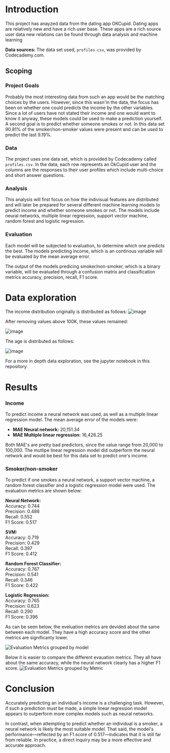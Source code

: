 # Introduction 
This project has anayzed data from the dating app OKCupid. Dating apps are relatively new and have a rich user base. These apps are a rich source user data new relations can be found through data analysis and machine learning 

**Data sources:**
The data set used, `profiles.csv`, was provided by Codecademy.com.

## Scoping
### Project Goals
Probably the most interesting data from such an app would be the matching choices by the users. However, since this wasn'in the data, the focus has been on whether one could predicts the income by the other variables. Since a lot of users have not stated their income and one would want to know it anyway, these models could be used to make a prediction yourself.  
A second goal is to predict whether someone smokes or not. In this data set 90.81% of the smoker/non-smoker values were present and can be used to predict the last 9.19%. 

### Data
The project uses one data set, which is provided by Codecademy called `profiles.csv`. In the data, each row represents an OkCupid user and the columns are the responses to their user profiles which include multi-choice and short answer questions.

### Analysis 
This analysis will first focus on how the indivisual features are distributed and will later be prepared for several different machine learning models to predict income and whether someone smokes or not. The models include neural networks, multiple linear regression, support vector machine, random forest and logistic regression. 

### Evaluation
Each model will be subjected to evaluation, to determine which one predicts the best. The models predicting income, which is an continous variable will be evaluated by the mean average error.

The output of the models predicing smoker/non-smoker, which is a binary variable, will be evaluated through a confusion matrix and classification metrics accuracy, precision, recall, F1 score. 

# Data exploration 
The income distribution originally is distributed as follows:
![image](https://github.com/user-attachments/assets/a909d978-c3a9-48df-8b50-f52bf9cc74bf)

After removing values above 100K, these values remained: 

![image](https://github.com/user-attachments/assets/4a7be6a3-7217-44fc-921c-7054f9a26947)

The age is distributed as follows:

![image](https://github.com/user-attachments/assets/6827d6f1-eb5c-4d4d-a677-febed74709f4)

For a more in depth data exploration, see the jupyter notebook in this repository.

# Results

### Income
To predict income a neural network was used, as well as a multiple linear regression model. The mean average error of the models were:
- **MAE Neural network:** 20,151.34  
- **MAE Multiple linear regression:** 16,426.25

Both MAE's are pretty bad predictors, since the value range from 20,000 to 100,000. The mutlipe linear regression model did outperform the neural network and would be best for this data set to predict one's income.
  
### Smoker/non-smoker
To predict if one smokes a neural network, a support vector machine, a random forest classifier and a logistic regression model were used. The evaluation metrics are shown below:  

**Neural Network:**   
Accuracy:  0.744  
Precision: 0.486  
Recall:    0.552  
F1 Score:  0.517    

**SVM:**  
Accuracy:  0.719  
Precision: 0.429  
Recall:    0.397  
F1 Score:  0.412  

**Random Forest Classifier:**  
Accuracy:  0.767  
Precision: 0.541  
Recall:    0.346  
F1 Score:  0.422  

**Logistic Regression:**  
Accuracy:  0.765  
Precision: 0.623  
Recall:    0.290  
F1 Score:  0.396  


As can be seen below, the eveluation metrics are devided about the same between each model. They have a high accuracy score and the other metrics are significanty lower.

![Evaluation Metrics grouped by model](https://github.com/user-attachments/assets/1daa75df-dcce-4a13-8543-c71d0e303cae)

Below it is easier to compare the different evauation metrics. They all have about the same accuracy, while the neural network clearly has a higher F1 score.
![Evaluation Metrics grouped by Metric](https://github.com/user-attachments/assets/ccc77a1a-0e44-44c3-aa12-002ffddf7732)




# Conclusion

Accurately predicting an individual's income is a challenging task. However, if such a prediction must be made, a simple linear regression model appears to outperform more complex models such as neural networks.

In contrast, when attempting to predict whether an individual is a smoker, a neural network is likely the most suitable model. That said, the model's performance—reflected by an F1 score of 0.517—indicates that it is still far from reliable. In practice, a direct inquiry may be a more effective and accurate approach.
